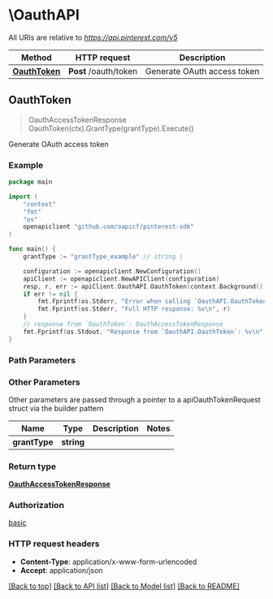 # \OauthAPI

All URIs are relative to *https://api.pinterest.com/v5*

Method | HTTP request | Description
------------- | ------------- | -------------
[**OauthToken**](OauthAPI.md#OauthToken) | **Post** /oauth/token | Generate OAuth access token



## OauthToken

> OauthAccessTokenResponse OauthToken(ctx).GrantType(grantType).Execute()

Generate OAuth access token



### Example

```go
package main

import (
	"context"
	"fmt"
	"os"
	openapiclient "github.com/oapicf/pinterest-sdk"
)

func main() {
	grantType := "grantType_example" // string | 

	configuration := openapiclient.NewConfiguration()
	apiClient := openapiclient.NewAPIClient(configuration)
	resp, r, err := apiClient.OauthAPI.OauthToken(context.Background()).GrantType(grantType).Execute()
	if err != nil {
		fmt.Fprintf(os.Stderr, "Error when calling `OauthAPI.OauthToken``: %v\n", err)
		fmt.Fprintf(os.Stderr, "Full HTTP response: %v\n", r)
	}
	// response from `OauthToken`: OauthAccessTokenResponse
	fmt.Fprintf(os.Stdout, "Response from `OauthAPI.OauthToken`: %v\n", resp)
}
```

### Path Parameters



### Other Parameters

Other parameters are passed through a pointer to a apiOauthTokenRequest struct via the builder pattern


Name | Type | Description  | Notes
------------- | ------------- | ------------- | -------------
 **grantType** | **string** |  | 

### Return type

[**OauthAccessTokenResponse**](OauthAccessTokenResponse.md)

### Authorization

[basic](../README.md#basic)

### HTTP request headers

- **Content-Type**: application/x-www-form-urlencoded
- **Accept**: application/json

[[Back to top]](#) [[Back to API list]](../README.md#documentation-for-api-endpoints)
[[Back to Model list]](../README.md#documentation-for-models)
[[Back to README]](../README.md)

